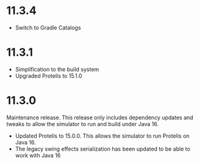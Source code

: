# 11.3.4

* Switch to Gradle Catalogs

# 11.3.1

* Simplification to the build system
* Upgraded Protelis to 15.1.0

# 11.3.0

Maintenance release. This release only includes dependency updates and tweaks to allow the simulator to run and build under Java 16.

* Updated Protelis to 15.0.0. This allows the simulator to run Protelis on Java 16.
* The legacy swing effects serialization has been updated to be able to work with Java 16
